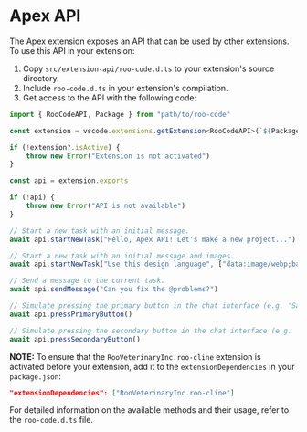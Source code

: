 # Apex API

The Apex extension exposes an API that can be used by other extensions. To use this API in your extension:

1. Copy `src/extension-api/roo-code.d.ts` to your extension's source directory.
2. Include `roo-code.d.ts` in your extension's compilation.
3. Get access to the API with the following code:

```typescript
import { RooCodeAPI, Package } from "path/to/roo-code"

const extension = vscode.extensions.getExtension<RooCodeAPI>(`${Package.publisher}.${Package.name}`)

if (!extension?.isActive) {
	throw new Error("Extension is not activated")
}

const api = extension.exports

if (!api) {
	throw new Error("API is not available")
}

// Start a new task with an initial message.
await api.startNewTask("Hello, Apex API! Let's make a new project...")

// Start a new task with an initial message and images.
await api.startNewTask("Use this design language", ["data:image/webp;base64,..."])

// Send a message to the current task.
await api.sendMessage("Can you fix the @problems?")

// Simulate pressing the primary button in the chat interface (e.g. 'Save' or 'Proceed While Running').
await api.pressPrimaryButton()

// Simulate pressing the secondary button in the chat interface (e.g. 'Reject').
await api.pressSecondaryButton()
```

**NOTE:** To ensure that the `RooVeterinaryInc.roo-cline` extension is activated before your extension, add it to the `extensionDependencies` in your `package.json`:

```json
"extensionDependencies": ["RooVeterinaryInc.roo-cline"]
```

For detailed information on the available methods and their usage, refer to the `roo-code.d.ts` file.
